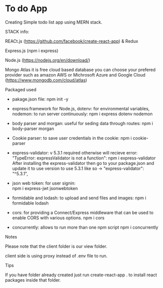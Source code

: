 # To do App

Creating Simple todo list app using MERN stack.

STACK info:

REACt.js (https://github.com/facebook/create-react-app) & Redux

Express.js (npm i express)

Node.js (https://nodejs.org/en/download/)

Mongo Atlas it is free cloud based database you can choose your prefered provider such as amazon AWS or Michrosoft Azure and Google Cloud (https://www.mongodb.com/cloud/atlas)

Packaged used 

- pakage.json file:
    npm init -y

- express:framework for Node.js, dotenv: for environmental variables, nodemon: to run server continuously: 
    npm i express dotenv nodemon
    
- body parser and morgan: useful for seding data through routes: 
    npm i body-parser morgan 

- Cookie parser: to save user credentials in the cookie: 
    npm i cookie-parser

- express-validator: v 5.3.1 required otherwise will recieve error: "TypeError: expressValidator is not a function": 
    npm i express-validator
After installing the express-validator then go to your package.json and update it to use version to use 5.3.1 like so -> "express-validator": "^5.3.1",

- json web token: for user signin:  
    npm i express-jwt jsonwebtoken

- formidable and lodash: to upload and send files and images:
    npm i formidable lodash

- cors: for providing a Connect/Express middleware that can be used to enable CORS with various options.
    npm i cors

- concurrently: allows to run more than one npm script
    npm i concurrently

Notes 

Please note that the client folder is our view folder.

client side is using proxy instead of .env file to run.

Tips 

If you have folder already created just run create-react-app . to install react packages inside that folder.

